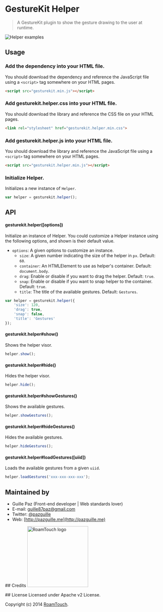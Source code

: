 # GestureKit Helper

> A GestureKit plugin to show the gesture drawing to the user at runtime.

<img src="https://i.cloudup.com/ijtx3QomJW.gif" alt="Helper examples">

## Usage

### Add the dependency into your HTML file.
You should download the dependency and reference the JavaScript file using a `<script>` tag somewhere on your HTML pages.
```html
<script src="gesturekit.min.js"></script>
```

### Add gesturekit.helper.css into your HTML file.
You should download the library and reference the CSS file on your HTML pages.
```html
<link rel="stylesheet" href="gesturekit.helper.min.css">
```

### Add gesturekit.helper.js into your HTML file.
You should download the library and reference the JavaScript file using a `<script>` tag somewhere on your HTML pages.
```html
<script src="gesturekit.helper.min.js"></script>
```

### Initialize Helper.
Initializes a new instance of `Helper`.
```js
var helper = gesturekit.helper();
```

## API

#### gesturekit.helper([options])
Initialize an instance of Helper. You could customize a Helper instance using the following options, and shown is their default value.
- `options`: A given options to customize an instance.
    - `size`: A given number indicating the size of the helper in `px`. Default: `60`.
    - `container`: An HTMLElement to use as helper's container. Default: `document.body`.
    - `drag`: Enable or disable if you want to drag the helper. Default: `true`.
    - `snap`: Enable or disable if you want to snap helper to the container. Default: `true`.
    - `title`: The title of the available gestures. Default: `Gestures`.

```js
var helper = gesturekit.helper({
    'size': 120,
    'drag': true,
    'snap': false,
    'title': 'Gestures'
});
```

#### gesturekit.helper#show()
Shows the helper visor.

```js
helper.show();
```

#### gesturekit.helper#hide()
Hides the helper visor.

```js
helper.hide();
```

#### gesturekit.helper#showGestures()
Shows the available gestures.

```js
helper.showGestures();
```

#### gesturekit.helper#hideGestures()
Hides the available gestures.

```js
helper.hideGestures();
```

#### gesturekit.helper#loadGestures([uiid])
Loads the available gestures from a given `uiid`.

```js
helper.loadGestures('xxx-xxx-xxx-xxx');
```

## Maintained by
- Guille Paz (Front-end developer | Web standards lover)
- E-mail: [guille87paz@gmail.com](mailto:guille87paz@gmail.com)
- Twitter: [@pazguille](http://twitter.com/pazguille)
- Web: [http://pazguille.me](http://pazguille.me)

## Credits
<img src="http://www.gesturekit.com/assets/img/roamtouch.png" width="200" alt="RoamTouch logo">

## License
Licensed under Apache v2 License.

Copyright (c) 2014 [RoamTouch](http://github.com/RoamTouch).